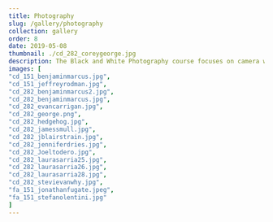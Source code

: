 ```yaml
---
title: Photography
slug: /gallery/photography
collection: gallery
order: 8
date: 2019-05-08
thumbnail: ./cd_282_coreygeorge.jpg
description: The Black and White Photography course focuses on camera work, black and white film and print processing; basic techniques of exposure, lighting and laboratory work; emphasis on technical/creative/aesthetic aspects of photography. The Digital Photography course presents an overview of best practices of digital photo capture (camera work), file organization, image manipulation, and storage and output devices. 
images: [
"cd_151_benjaminmarcus.jpg",
"cd_151_jeffreyrodman.jpg",
"cd_282_benjaminmarcus2.jpg",
"cd_282_benjaminmarcus.jpg",
"cd_282_evancarrigan.jpg",
"cd_282_george.png",
"cd_282_hedgehog.jpg",
"cd_282_jamessmull.jpg",
"cd_282_jblairstrain.jpg",
"cd_282_jenniferdries.jpg",
"cd_282_Joeltodero.jpg",
"cd_282_laurasarria25.jpg",
"cd_282_laurasarria26.jpg",
"cd_282_laurasarria28.jpg",
"cd_282_stevievanwhy.jpg",
"fa_151_jonathanfugate.jpeg",
"fa_151_stefanolentini.jpg"
]
---
```

